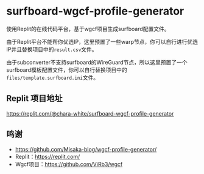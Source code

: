 # surfboard-wgcf-profile-generator

使用Replit的在线代码平台，基于wgcf项目生成surfboard配置文件。

由于Replit平台不能帮你优选IP，这里预置了一些warp节点，你可以自行进行优选IP并且替换项目中的`result.csv`文件。

由于subconverter不支持surfboard的WireGuard节点，所以这里预置了一个surfboard模板配置文件，你可以自行替换项目中的`files/template.surfboard.ini`文件。
## Replit 项目地址

https://replit.com/@chara-white/surfboard-wgcf-profile-generator

## 鸣谢

* https://github.com/Misaka-blog/wgcf-profile-generator/
* Replit：https://replit.com/
* Wgcf项目：https://github.com/ViRb3/wgcf